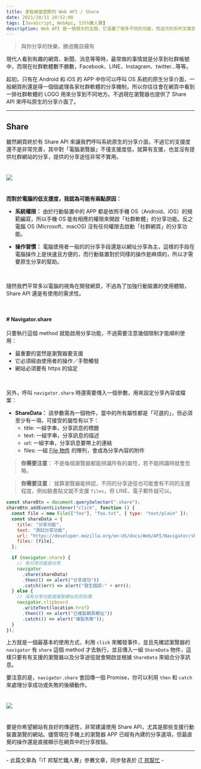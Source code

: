 ```yaml
---
title: 差點被當塑膠的 Web API / Share
date: 2021/10/11 20:52:00
tags: [JavaScript, WebApi, 13th鐵人賽]
description: Web API 是一個很大的主題，它涵蓋了很多不同的功能，而這次的系列文章就是想要介紹那些深埋在 window 裡，你不曾發覺或是常常遺忘的 API，或許在你開發網頁的過程中有遇過一些特殊需求，當下雖然用了一些管用手法解決，但看完這次的系列文章，你可能會有新的靈感或發現。
---
```


> 與你分享的快樂，勝過獨自擁有

現代人看到有趣的網頁、新聞、消息等等時，最常做的事情就是分享到社群帳號中，而現在社群軟體數不勝數，Facebook、LINE、Instagram、twitter...等等。

起初，只有在 Android 和 iOS 的 APP 中你可以呼叫 OS 系統的原生分享介面，一般網頁則還是得一個個處理各家社群軟體的分享機制，所以你往往會在網頁中看到一排社群軟體的 LOGO 用來分享到不同地方。不過現在瀏覽器也提供了 Share API 來呼叫原生的分享介面了。

---

## Share

雖然網頁終於有 Share API 來讓我們呼叫系統原生的分享介面，不過它的支援度還不是非常完善，其中對「電腦瀏覽器」不僅支援度低，就算有支援，也並沒有提供社群網站的分享，提供的分享途徑非常不實用。

<img src="/img/content/webApi-27/os.png" style="margin: 24px auto;" />

**而對於電腦的低支援度，我認為可能有兩點原因：**

- **系統權限：**
  由於行動裝置中的 APP 都是依照手機 OS（Android、iOS）的規範編寫，所以手機 OS 能有相應的權限來開啟「社群軟體」的分享功能。反之電腦 OS (Microsoft、macOS) 沒有任何權限去啟動「社群網頁」的分享功能。

- **操作習慣：**
  電腦使用者一般的的分享手段還是以網址分享為主，這樣的手段在電腦操作上是快速且方便的，而行動裝置對於同樣的操作是麻煩的，所以才需要原生分享的幫助。

<br/>

隨然我們平常多以電腦的視角在開發網頁，不過為了加強行動裝置的使用體驗，Share API 還是有使用的需求性。

<br/>

#### # Navigator.share

只要執行這個 method 就能啟用分享功能，不過需要注意幾個限制才能順利使用：

- 最重要的當然是瀏覽器要支援
- 它必須經由使用者的操作／手勢觸發
- 網站必須要有 https 的協定

<br/>

另外，呼叫 `navigator.share` 時還需要傳入一個參數，用來設定分享內容或檔案：

- **ShareData：** 該參數需為一個物件，當中的所有屬性都是「可選的」，但必須至少有一項，可接受的屬性有以下：
  - title: 一組字串，分享訊息的標題
  - text: 一組字串，分享訊息的描述
  - url: 一組字串，分享訊息要帶上的連結
  - files: 一組 [File 物件](https://developer.mozilla.org/en-US/docs/Web/API/File/File) 的陣列，會成為分享內容的附件

> **你需要注意**： 不是每個瀏覽器都能辨識所有的屬性，若不能辨識時就會忽略。

> **你需要注意**： 就算瀏覽器能辨認，不同的分享途徑也可能會有不同的支援程度，例如臉書貼文就不支援 `files`，但 LINE、電子郵件就可以。

```javascript
const shareBtn = document.querySelector(".share");
shareBtn.addEventListener("click", function () {
  const file = new File(["foo"], "foo.txt", { type: "text/plain" });
  const shareData = {
    title: "分享功能",
    text: "測試分享功能",
    url: "https://developer.mozilla.org/en-US/docs/Web/API/Navigator/share",
    files: [file],
  };

  if (navigator.share) {
    // 有分享功能就分享
    navigator
      .share(shareData)
      .then(() => alert("分享成功"))
      .catch((err) => alert("發生錯誤:" + err));
  } else {
    // 沒有分享功能就複製網址到剪貼簿
    navigator.clipboard
      .writeText(location.href)
      .then(() => alert("已複製網頁網址"))
      .catch(() => alert("複製失敗"));
  }
});
```

上方就是一個最基本的使用方式，利用 `click` 來觸發事件，並且先確認瀏覽器的 `navigator` 有 `share` 這個 method 才去執行，並且傳入一組 `ShareData` 物件，這樣只要有有支援的瀏覽器以及分享途徑就會開啟並根據 `ShareData` 來組合分享訊息。

要注意的是，`navigator.share` 會回傳一個 Promise，你可以利用 `then` 和 `catch` 來處理分享成功或失敗的後續動作。

<img src="/img/content/webApi-27/share.png" style="margin: 24px auto;" />

<br/>

要是你希望網站有良好的傳遞性，非常建議使用 Share API，尤其是那些支援行動裝置瀏覽的網站。儘管現在手機上的瀏覽器 APP 已經有內建的分享選項，但最直覺的操作還是直接顯示在網頁中的分享按鈕。

---

\- 此篇文章為「iT 邦幫忙鐵人賽」參賽文章，同步發表於 [iT 邦幫忙](https://ithelp.ithome.com.tw/articles/10280875) -
